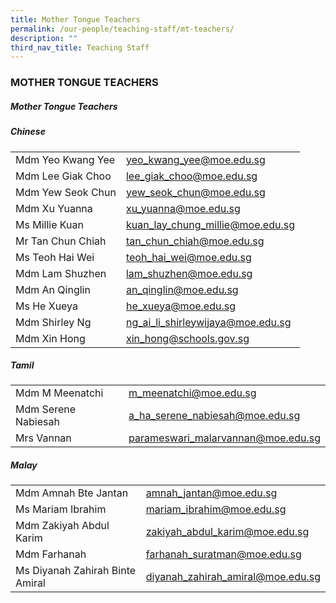 ```yaml
---
title: Mother Tongue Teachers
permalink: /our-people/teaching-staff/mt-teachers/
description: ""
third_nav_title: Teaching Staff
---
```

### MOTHER TONGUE TEACHERS

##### Mother Tongue Teachers

##### Chinese

|  	|  	|
|---	|---	|
| Mdm Yeo Kwang Yee 	| [yeo\_kwang\_yee@moe.edu.sg](mailto:yeo_kwang_yee@moe.edu.sg) 	|
| Mdm Lee Giak Choo 	| [lee\_giak\_choo@moe.edu.sg](mailto:lee_giak_choo@moe.edu.sg) 	|
| Mdm Yew Seok Chun 	| [yew\_seok\_chun@moe.edu.sg](mailto:yew_seok_chun@moe.edu.sg) 	|
| Mdm Xu Yuanna 	| [xu\_yuanna@moe.edu.sg](mailto:xu_yuanna@moe.edu.sg)	|
| Ms Millie Kuan 	| [kuan\_lay\_chung\_millie@moe.edu.sg](mailto:kuan_lay_chung_millie@moe.edu.sg) 	|
| Mr Tan Chun Chiah 	| [tan\_chun\_chiah@moe.edu.sg](mailto:tan_chun_chiah@moe.edu.sg)	|
| Ms Teoh Hai Wei  	| [teoh\_hai\_wei@moe.edu.sg](mailto:teoh_hai_wei@moe.edu.sg)	|
| Mdm Lam Shuzhen 	| [lam\_shuzhen@moe.edu.sg](mailto:lam_shuzhen@moe.edu.sg) 	|
| Mdm An Qinglin 	| [an\_qinglin@moe.edu.sg](mailto:an_qinglin@moe.edu.sg)	|
| Ms He Xueya  	| [he\_xueya@moe.edu.sg](mailto:he_xueya@moe.edu.sg)|
| Mdm Shirley Ng    	| [ng\_ai\_li\_shirleywijaya@moe.edu.sg](mailto:ng_ai_li_shirleywijaya@moe.edu.sg) 	|
| Mdm Xin Hong 	| [xin\_hong@schools.gov.sg](mailto:xin_hong@schools.gov.sg)	|

##### Tamil

|  	|  	|
|---	|---	|
| Mdm M Meenatchi 	| [m\_meenatchi@moe.edu.sg](mailto:m_meenatchi@moe.edu.sg) 	|
| Mdm Serene Nabiesah  	| [a\_ha\_serene\_nabiesah@moe.edu.sg](mailto:a_ha_serene_nabiesah@moe.edu.sg) 	|
| Mrs Vannan 	| [parameswari\_malarvannan@moe.edu.sg](mailto:parameswari_malarvannan@moe.edu.sg)	|

##### Malay

|  	|  	|
|---	|---	|
| Mdm Amnah Bte Jantan 	| [amnah\_jantan@moe.edu.sg](mailto:amnah_jantan@moe.edu.sg) 	|
| Ms Mariam Ibrahim  	| [mariam\_ibrahim@moe.edu.sg](mailto:mariam_ibrahim@moe.edu.sg)  	|
| Mdm Zakiyah Abdul Karim 	| [zakiyah\_abdul\_karim@moe.edu.sg](mailto:zakiyah_abdul_karim@moe.edu.sg) 	|
| Mdm Farhanah 	| [farhanah\_suratman@moe.edu.sg](mailto:farhanah_suratman@moe.edu.sg) 	|
| Ms Diyanah Zahirah Binte Amiral 	| [diyanah\_zahirah\_amiral@moe.edu.sg](mailto:diyanah_zahirah_amiral@moe.edu.sg)	|